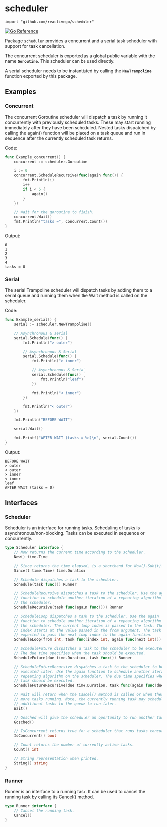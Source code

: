 # scheduler

    import "github.com/reactivego/scheduler"

[![Go Reference](https://pkg.go.dev/badge/github.com/reactivego/scheduler.svg)](https://pkg.go.dev/github.com/reactivego/scheduler#section-documentation)

Package `scheduler` provides a concurrent and a serial task scheduler with support for task cancellation.

The concurrent scheduler is exported as a global public variable with the name **`Goroutine`**.
This scheduler can be used directly.

A serial scheduler needs to be instantiated by calling the **`NewTrampoline`** function exported by this package.

## Examples

### Concurrent

The concurrent Goroutine scheduler will dispatch a task by running it
concurrently with previously scheduled tasks. These may start running
immediately after they have been scheduled. Nested tasks dispatched by calling
the again() function will be placed on a task queue and run in sequence after
the currently scheduled task returns.

Code:
```go
func Example_concurrent() {
	concurrent := scheduler.Goroutine

	i := 0
	concurrent.ScheduleRecursive(func(again func()) {
		fmt.Println(i)
		i++
		if i < 5 {
			again()
		}
	})

	// Wait for the goroutine to finish.
	concurrent.Wait()
	fmt.Println("tasks =", concurrent.Count())
}
```
Output:
```
0
1
2
3
4
tasks = 0
```

### Serial

The serial Trampoline scheduler will dispatch tasks by adding them to a serial
queue and running them when the Wait method is called on the scheduler.

Code:
```go
func Example_serial() {
	serial := scheduler.NewTrampoline()

	// Asynchronous & serial
	serial.Schedule(func() {
		fmt.Println("> outer")

		// Asynchronous & Serial
		serial.Schedule(func() {
			fmt.Println("> inner")

			// Asynchronous & Serial
			serial.Schedule(func() {
				fmt.Println("leaf")
			})

			fmt.Println("< inner")
		})

		fmt.Println("< outer")
	})

	fmt.Println("BEFORE WAIT")

	serial.Wait()

	fmt.Printf("AFTER WAIT (tasks = %d)\n", serial.Count())
}
```
Output:
```
BEFORE WAIT
> outer
< outer
> inner
< inner
leaf
AFTER WAIT (tasks = 0)
```

## Interfaces

### Scheduler 

Scheduler is an interface for running tasks. Scheduling of tasks is
asynchronous/non-blocking. Tasks can be executed in sequence or concurrently.

```go
type Scheduler interface {
	// Now returns the current time according to the scheduler.
	Now() time.Time

	// Since returns the time elapsed, is a shorthand for Now().Sub(t).
	Since(t time.Time) time.Duration

	// Schedule dispatches a task to the scheduler.
	Schedule(task func()) Runner

	// ScheduleRecursive dispatches a task to the scheduler. Use the again
	// function to schedule another iteration of a repeating algorithm on
	// the scheduler.
	ScheduleRecursive(task func(again func())) Runner

	// ScheduleLoop dispatches a task to the scheduler. Use the again
	// function to schedule another iteration of a repeating algorithm on
	// the scheduler. The current loop index is passed to the task. The loop 
	// index starts at the value passed in the from argument. The task is
	// expected to pass the next loop index to the again function.
	ScheduleLoop(from int, task func(index int, again func(next int))) Runner

	// ScheduleFuture dispatches a task to the scheduler to be executed later.
	// The due time specifies when the task should be executed.
	ScheduleFuture(due time.Duration, task func()) Runner

	// ScheduleFutureRecursive dispatches a task to the scheduler to be
	// executed later. Use the again function to schedule another iteration of a
	// repeating algorithm on the scheduler. The due time specifies when the
	// task should be executed.
	ScheduleFutureRecursive(due time.Duration, task func(again func(due time.Duration))) Runner

	// Wait will return when the Cancel() method is called or when there are no
	// more tasks running. Note, the currently running task may schedule
	// additional tasks to the queue to run later.
	Wait()

	// Gosched will give the scheduler an oportunity to run another task
	Gosched()

	// IsConcurrent returns true for a scheduler that runs tasks concurrently.
	IsConcurrent() bool

	// Count returns the number of currently active tasks.
	Count() int

	// String representation when printed.
	String() string
}
```
### Runner

Runner is an interface to a running task. It can be used to cancel the running
task by calling its Cancel() method.

```go
type Runner interface {
	// Cancel the running task.
	Cancel()
}
```
